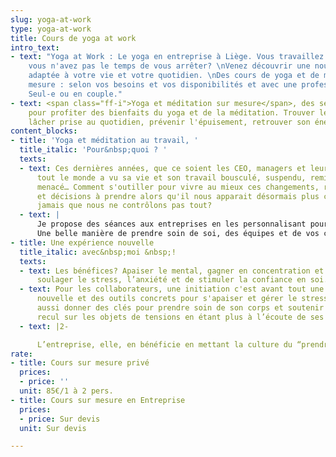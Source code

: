```yaml
---
slug: yoga-at-work
type: yoga-at-work
title: Cours de yoga at work
intro_text:
- text: "Yoga at Work : Le yoga en entreprise à Liège. Vous travaillez beaucoup et
    vous n'avez pas le temps de vous arrêter? \nVenez découvrir une nouvelle expérience
    adaptée à votre vie et votre quotidien. \nDes cours de yoga et de méditation sur
    mesure : selon vos besoins et vos disponibilités et avec une professeur certifiée.
    Seul-e ou en couple."
- text: <span class="ff-i">Yoga et méditation sur mesure</span>, des sessions personnalisées
    pour profiter des bienfaits du yoga et de la méditation. Trouver le chemin du
    lâcher prise au quotidien, prévenir l'épuisement, retrouver son énergie vitale.
content_blocks:
- title: 'Yoga et méditation au travail, '
  title_italic: 'Pour&nbsp;quoi ? '
  texts:
  - text: Ces dernières années, que ce soient les CEO, managers et leurs collaborateurs,
      tout le monde a vu sa vie et son travail bousculé, suspendu, remis en question,
      menacé… Comment s'outiller pour vivre au mieux ces changements, retournements,
      et décisions à prendre alors qu'il nous apparait désormais plus clairement que
      jamais que nous ne contrôlons pas tout?
  - text: |
      Je propose des séances aux entreprises en les personnalisant pour les managers et membres de comités de direction ou encore directement avec les collaborateurs.
      Une belle manière de prendre soin de soi, des équipes et de vos collaborateurs. Pour une entreprise solide, des équipes soudées et des outils concrets de gestion du stress pour chacun-e.
- title: Une expérience nouvelle
  title_italic: avec&nbsp;moi &nbsp;!
  texts:
  - text: Les bénéfices? Apaiser le mental, gagner en concentration et en créativité,
      soulager le stress, l’anxiété et de stimuler la confiance en soi.
  - text: Pour les collaborateurs, une initiation c'est avant tout une expérience
      nouvelle et des outils concrets pour s'apaiser et gérer le stress. Cela peut
      aussi donner des clés pour prendre soin de son corps et soutenir une prise de
      recul sur les objets de tensions en étant plus à l’écoute de ses besoins.
  - text: |2-

      L’entreprise, elle, en bénéficie en mettant la culture du “prendre soin de soi” au cœur de ses valeurs et en créant une atmosphère de bienveillance entre employés.
rate:
- title: Cours sur mesure privé
  prices:
  - price: ''
  unit: 85€/1 à 2 pers.
- title: Cours sur mesure en Entreprise
  prices:
  - price: Sur devis
  unit: Sur devis

---
```

